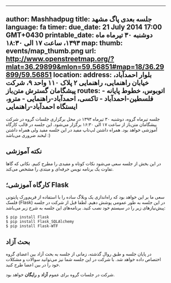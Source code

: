 ----------
author: Mashhadpug
title: جلسه بعدی پاگ مشهد
language: fa
timer:
  due_date: 21 July 2014 17:00 GMT+0430
  printable_date: دوشنبه ۳۰ تیرماه ماه ۱۳۹۳، ساعت ۱۷ الی ۱۸:۳۰
map:
  thumb: events/map_thumb.png
  url: http://www.openstreetmap.org/?mlat=36.29899&mlon=59.56851#map=18/36.29899/59.56851
location:
  address: بلوار احمدآباد، خیابان راهنمایی، راهنمایی ۲ پلاک ۱۱۰ واحد ۹، شرکت پیشگامان گسترش متن‌باز
  routes:
    - اتوبوس، خطوط پایانه فلسطین-احمد‌آباد
    - تاکسی، احمدآباد-راهنمایی
    - مترو، ایستگاه احمد‌آباد-راهنمایی
----------

جلسه تیر‌ماه گروه، دوشنبه ۳۰ تیرماه ۱۳۹۳ در محل برگزاری جلسات
گروه در شرکت پیشگامان متن‌باز از ساعت ۱۷ الی ۱۶:۳۰ برگزار می‌شود.
این جلسه در قالب کارگاه آموزشی خواهد بود.
همراه داشتن لپ‌تاپ مفید در این جلسه مفید ولی همراه داشتن لبخند ضروری می‌باشد :)

## نکته آموزشی
در این بخش از جلسه سعی می‌شود نکات کوتاه و مفیدی را مطرح کنیم. نکاتی که گاها
تفاوت یک برنامه نویس حرفه‌ای و مبتدی را مشخص می‌کند.

## کارگاه آموزشی؛ Flask
سعی ما بر این خواهد بود که راه‌اندازی یک وبلاگ ساده را با استفاده از فریم‌ورک پایتونی
فلسک (Flask) در این جلسه به طور عمومی پوشش دهیم. لطفا قبل از شرکت در جلسه پیش‌نیازهای
زیر را در سیستم خود نصب کنید.
برنامه‌های این جلسه به شرح زیر می‌باشد:

	$ pip install Flask
	$ pip install Flask_SQLAlchemy
	$ pip install Flask-WTF


## بحث آزاد
در پایان جلسه و طبق روال گذشته، زمانی از جلسه به بحث آزاد بین
اعضای گروه اختصاص داده خواهد شد. با شرکت در این جلسه شما نیز
می‌توانید سوالات و مشکلات خود را در بین اعضا طرح کنید.


شرکت در جلسات گروه برای عموم **آزاد** و **رایگان** خواهد بود.
